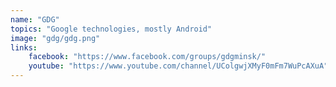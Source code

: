 ```yaml
---
name: "GDG"
topics: "Google technologies, mostly Android"
image: "gdg/gdg.png"
links: 
    facebook: "https://www.facebook.com/groups/gdgminsk/"
    youtube: "https://www.youtube.com/channel/UColgwjXMyF0mFm7WuPcAXuA"
---
```

